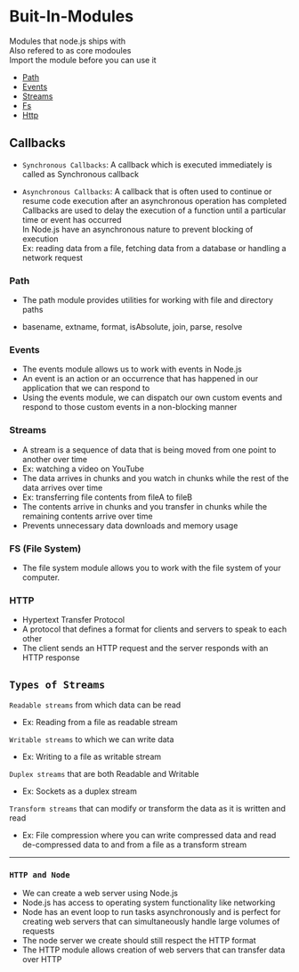 # Buit-In-Modules

Modules that node.js ships with
<br> Also refered to as core modoules 
<br> Import the module before you can use it

* [Path](#path)
* [Events](#events)
* [Streams](#stream)
* [Fs](#fs-file-system)
* [Http](#http)

## Callbacks
* `Synchronous Callbacks`: A callback which is executed immediately is called as Synchronous callback

* `Asynchronous Callbacks`:
A callback that is often used to continue or resume code execution after an asynchronous operation has completed <br>
Callbacks are used to delay the execution of a function until a particular time or event has occurred <br>
In Node.js have an asynchronous nature to prevent blocking of execution <br>
Ex: reading data from a file, fetching data from a database or handling a network request

### Path

- The path module provides utilities for working with file and directory paths 

- basename, extname, format, isAbsolute, join, parse, resolve


### Events

- The events module allows us to work with events in Node.js
- An event is an action or an occurrence that has happened in our application that we can respond to
- Using the events module, we can dispatch our own custom events and respond to those custom events in a non-blocking manner

### Streams

- A stream is a sequence of data that is being moved from one point to another over time
- Ex: watching a video on YouTube
- The data arrives in chunks and you watch in chunks while the rest of the data arrives over time
- Ex: transferring file contents from fileA to fileB
- The contents arrive in chunks and you transfer in chunks while the remaining contents arrive over time
- Prevents unnecessary data downloads and memory usage

### FS (File System)

- The file system module allows you to work with the file system of your computer.


### HTTP
- Hypertext Transfer Protocol
- A protocol that defines a format for clients and servers to speak to each other
- The client sends an HTTP request and the server responds with an HTTP response


## `Types of Streams`
`Readable streams` from which data can be read
- Ex: Reading from a file as readable stream

`Writable streams` to which we can write data
- Ex: Writing to a file as writable stream

`Duplex streams` that are both Readable and Writable
- Ex: Sockets as a duplex stream


`Transform streams` that can modify or transform the data as it is written and read
- Ex: File compression where you can write compressed data and read de-compressed data to and from a file as a transform stream

<hr>

### `HTTP and Node`
- We can create a web server using Node.js
- Node.js has access to operating system functionality like networking
- Node has an event loop to run tasks asynchronously and is perfect for creating web servers that can simultaneously handle large volumes of requests
- The node server we create should still respect the HTTP format
- The HTTP module allows creation of web servers that can transfer data over HTTP